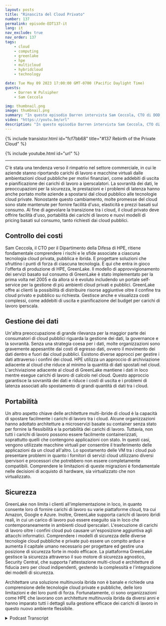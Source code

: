 ```yaml
---
layout: posts
title: "Rinascita del Cloud Privato"
number: 137
permalink: episode-EDT137-it
lang: it
nav_exclude: true
nav_order: 137
tags:
    - cloud
    - computing
    - greenlake
    - hpe
    - multicloud
    - hybridcloud
    - technology

date: Tue May 09 2023 17:00:00 GMT-0700 (Pacific Daylight Time)
guests:
    - Darren W Pulsipher
    - Sam Ceccola

img: thumbnail.png
image: thumbnail.png
summary: "In questo episodio Darren intervista Sam Ceccola, CTO di DOD per HPE, riguardo ai nuovi modelli di business e tecnologia che stanno cambiando il modo in cui le organizzazioni consumano il cloud ibrido."
video: "https://youtu.be/url"
description: "In questo episodio Darren intervista Sam Ceccola, CTO di DOD per HPE, riguardo ai nuovi modelli di business e tecnologia che stanno cambiando il modo in cui le organizzazioni consumano il cloud ibrido."
---
```


<div>
{% include transistor.html id="fcf7bb68" title="#137 Rebirth of the Private Cloud" %}

{% include youtube.html id="url" %}
</div>

---

C'è stata una tendenza verso il rimpatrio nel settore commerciale, in cui le aziende stanno riportando carichi di lavoro e macchine virtuali dalle ambientazioni cloud pubbliche per motivi finanziari, come addebiti di uscita e pianificazione dei carichi di lavoro a iperscalatori. La sovranità dei dati, le preoccupazioni per la sicurezza, le prestazioni e i problemi di latenza hanno anche portato molte aziende a spostarsi dal cloud pubblico alle tecnologie cloud private. Nonostante questo cambiamento, molte promesse del cloud sono state mantenute per fornire facilità d'uso, elasticità e prezzi basati sul consumo. Al fine di agevolare la transizione tra i cloud, il cloud privato deve offrire facilità d'uso, portabilità dei carichi di lavoro e nuovi modelli di pricing basati sul consumo, tanto richiesti dai cloud pubblici.

## Controllo dei costi

Sam Ceccola, il CTO per il Dipartimento della Difesa di HPE, ritiene fondamentale comprendere i rischi e le sfide associate a ciascuna tecnologia cloud privata, pubblica e ibrida. E progettare soluzioni che sfruttino i punti di forza di ciascuna tecnologia. È qui che entra in gioco l'offerta di produzione di HPE, GreenLake. Il modello di approvvigionamento dei servizi basato sul consumo di GreenLake è stato implementato per la prima volta nel 2005 e da allora si è evoluto includendo un portale self-service per la gestione di più ambienti cloud privati e pubblici. GreenLake offre ai clienti la possibilità di distribuire risorse aggiuntive oltre il confine tra cloud privato e pubblico su richiesta. Gestisce anche e visualizza costi complessi, come addebiti di uscita e pianificazione del budget per carichi di lavoro iperscala.

## Gestione dei dati

Un'altra preoccupazione di grande rilevanza per la maggior parte dei consumatori di cloud pubblici riguarda la gestione dei dati, la governance e la sovranità. Senza una strategia coesa per i dati, molte organizzazioni sono gravemente appesantite dai costi di egresso dati, ovvero il movimento dei dati dentro e fuori dai cloud pubblici. Esistono diverse approcci per gestire i dati attraverso i confini dei cloud. HPE utilizza un approccio di archiviazione adiacente al cloud che riduce al minimo la quantità di dati spostati nel cloud. L'archiviazione adiacente al cloud di GreenLake mantiene i dati in loco mentre esegue carichi di lavoro di calcolo nel cloud. Questo approccio garantisce la sovranità dei dati e riduce i costi di uscita e i problemi di latenza associati allo spostamento di grandi quantità di dati tra i cloud.

## Portabilità

Un altro aspetto chiave delle architetture multi-ibride di cloud è la capacità di spostare facilmente i carichi di lavoro tra i cloud. Alcune organizzazioni hanno adottato architetture a microservizi basate su container senza stato per fornire la flessibilità e la portabilità dei carichi di lavoro. Tuttavia, non tutti i carichi di lavoro possono essere facilmente containerizzati, soprattutto quelli che contengono applicazioni con stato. In questi casi, vengono utilizzate macchine virtuali per consentire il trasferimento delle applicazioni da un cloud all'altro. Lo spostamento delle VM tra i cloud può presentare problemi in quanto i fornitori di servizi cloud utilizzano diversi ipervisori e processori che potrebbero non essere completamente compatibili. Comprendere le limitazioni di queste migrazioni è fondamentale nelle decisioni di acquisto di hardware, sia virtualizzato che non virtualizzato.

## Sicurezza

GreenLake non limita i clienti all'implementazione in loco, in quanto consente loro di fornire carichi di lavoro su varie piattaforme cloud, tra cui Amazon, Google e Azure. Inoltre, GreenLake supporta carichi di lavoro ibridi reali, in cui un carico di lavoro può essere eseguito sia in loco che contemporaneamente in ambienti cloud iperscalari. L'esecuzione di carichi di lavoro oltre i confini cloud può causare un'esposizione aggiuntiva agli attacchi informatici. Comprendere i modelli di sicurezza delle diverse tecnologie cloud pubbliche e private può essere un compito arduo e aumenta il capitale umano necessario per progettare ed gestire una posizione di sicurezza forte in modo efficace. La piattaforma GreenLake gestisce la sicurezza attraverso il suo motore di sicurezza agnostico, Security Central, che supporta l'attestazione multi-cloud e architetture di fiducia zero per cloud indipendenti, gestendo la complessità e l'integrazione dei modelli di sicurezza.

Architettare una soluzione multinuvola ibrida non è banale e richiede una comprensione delle tecnologie cloud private e pubbliche, delle loro limitazioni e dei loro punti di forza. Fortunatamente, ci sono organizzazioni come HPE che lavorano con architetture multinuvola ibrida da diversi anni e hanno imparato tutti i dettagli sulla gestione efficace dei carichi di lavoro in questo nuovo ambiente flessibile.



<details>
<summary> Podcast Transcript </summary>

<p></p>

</details>
